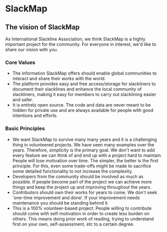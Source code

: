 # SlackMap


## The vision of SlackMap

As International Slackline Association, we think SlackMap is a highly important project for the community. For everyone in interest, we'd like to share our vision with you. 

### Core Values
- The information SlackMap offers should enable global communities to interact and share their works with the world.
- The platform provides easy and free access/storage for slackliners to document their slacklines and enhance the local community of slackliners, making it easy for members to carry out slacklining easier and safer. 
- It is entirely open source. The code and data are never meant to be hidden for private use and are always available for people with good intentions and efforts.

### Basic Principles
- We want SlackMap to survive many many years and it is a challenging thing in volunteered projects. We have seen many examples over the years. Therefore, simplicity is the primary goal. We don't want to add every feature we can think of and end up with a project hard to maintain. People will lose motivation over time. The simpler, the better is the first principle. For this, even some trade-offs might be made to sacrifice some detailed functionality to not increase the complexity.
- Developers from the community should be involved as much as possible. If people become part of the project we can achieve more things and keep the project up and improving throughout the years.
- Contributors should own their works for years to come. We don't seek 'one-time improvement and done'. If your improvement needs maintenance you should be standing behind it.
- This is a 100% volunteer-based project. People willing to contribute should come with self-motivation in order to create less burden on others. This means doing prior work of reading, trying to understand first on your own, self-assessment, etc to a certain degree.


